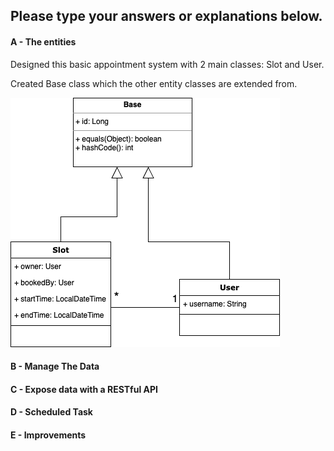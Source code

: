 ## Please type your answers or explanations below.
#### A - The entities

Designed this basic appointment system with 2 main classes: Slot and User.

Created Base class which the other entity classes are extended from.

![uml diagram](./basic_uml.png)

#### B - Manage The Data
#### C - Expose data with a RESTful API
#### D - Scheduled Task
#### E - Improvements
